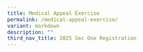```yaml
---
title: Medical Appeal Exercise
permalink: /medical-appeal-exercise/
variant: markdown
description: ""
third_nav_title: 2025 Sec One Registration
---
```

